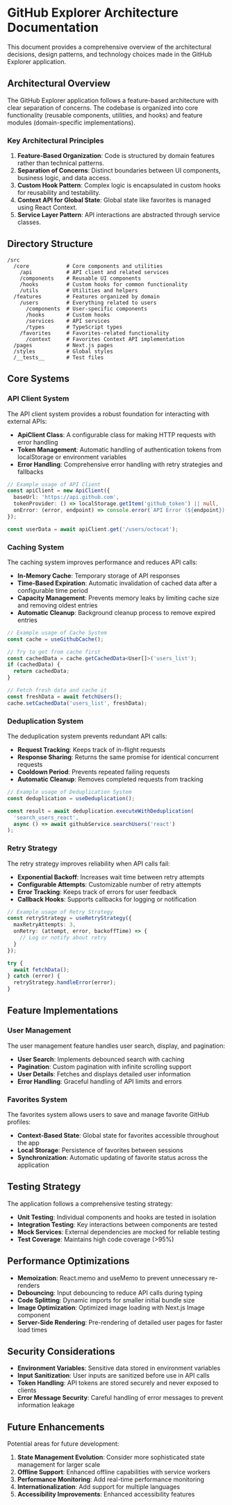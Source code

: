 # GitHub Explorer Architecture Documentation

This document provides a comprehensive overview of the architectural decisions, design patterns, and technology choices made in the GitHub Explorer application.

## Architectural Overview

The GitHub Explorer application follows a feature-based architecture with clear separation of concerns. The codebase is organized into core functionality (reusable components, utilities, and hooks) and feature modules (domain-specific implementations).

### Key Architectural Principles

1. **Feature-Based Organization**: Code is structured by domain features rather than technical patterns.
2. **Separation of Concerns**: Distinct boundaries between UI components, business logic, and data access.
3. **Custom Hook Pattern**: Complex logic is encapsulated in custom hooks for reusability and testability.
4. **Context API for Global State**: Global state like favorites is managed using React Context.
5. **Service Layer Pattern**: API interactions are abstracted through service classes.

## Directory Structure

```
/src
  /core            # Core components and utilities
    /api           # API client and related services
    /components    # Reusable UI components
    /hooks         # Custom hooks for common functionality
    /utils         # Utilities and helpers
  /features        # Features organized by domain
    /users         # Everything related to users
      /components  # User-specific components
      /hooks       # Custom hooks
      /services    # API services
      /types       # TypeScript types
    /favorites     # Favorites-related functionality
      /context     # Favorites Context API implementation
  /pages           # Next.js pages
  /styles          # Global styles
  /__tests__       # Test files
```

## Core Systems

### API Client System

The API client system provides a robust foundation for interacting with external APIs:

- **ApiClient Class**: A configurable class for making HTTP requests with error handling
- **Token Management**: Automatic handling of authentication tokens from localStorage or environment variables
- **Error Handling**: Comprehensive error handling with retry strategies and fallbacks

```typescript
// Example usage of API Client
const apiClient = new ApiClient({
  baseUrl: 'https://api.github.com',
  tokenProvider: () => localStorage.getItem('github_token') || null,
  onError: (error, endpoint) => console.error(`API Error (${endpoint}):`, error)
});

const userData = await apiClient.get('/users/octocat');
```

### Caching System

The caching system improves performance and reduces API calls:

- **In-Memory Cache**: Temporary storage of API responses
- **Time-Based Expiration**: Automatic invalidation of cached data after a configurable time period
- **Capacity Management**: Prevents memory leaks by limiting cache size and removing oldest entries
- **Automatic Cleanup**: Background cleanup process to remove expired entries

```typescript
// Example usage of Cache System
const cache = useGithubCache();

// Try to get from cache first
const cachedData = cache.getCachedData<User[]>('users_list');
if (cachedData) {
  return cachedData;
}

// Fetch fresh data and cache it
const freshData = await fetchUsers();
cache.setCachedData('users_list', freshData);
```

### Deduplication System

The deduplication system prevents redundant API calls:

- **Request Tracking**: Keeps track of in-flight requests
- **Response Sharing**: Returns the same promise for identical concurrent requests
- **Cooldown Period**: Prevents repeated failing requests
- **Automatic Cleanup**: Removes completed requests from tracking

```typescript
// Example usage of Deduplication System
const deduplication = useDeduplication();

const result = await deduplication.executeWithDeduplication(
  'search_users_react',
  async () => await githubService.searchUsers('react')
);
```

### Retry Strategy

The retry strategy improves reliability when API calls fail:

- **Exponential Backoff**: Increases wait time between retry attempts
- **Configurable Attempts**: Customizable number of retry attempts
- **Error Tracking**: Keeps track of errors for user feedback
- **Callback Hooks**: Supports callbacks for logging or notification

```typescript
// Example usage of Retry Strategy
const retryStrategy = useRetryStrategy({
  maxRetryAttempts: 3,
  onRetry: (attempt, error, backoffTime) => {
    // Log or notify about retry
  }
});

try {
  await fetchData();
} catch (error) {
  retryStrategy.handleError(error);
}
```

## Feature Implementations

### User Management

The user management feature handles user search, display, and pagination:

- **User Search**: Implements debounced search with caching
- **Pagination**: Custom pagination with infinite scrolling support
- **User Details**: Fetches and displays detailed user information
- **Error Handling**: Graceful handling of API limits and errors

### Favorites System

The favorites system allows users to save and manage favorite GitHub profiles:

- **Context-Based State**: Global state for favorites accessible throughout the app
- **Local Storage**: Persistence of favorites between sessions
- **Synchronization**: Automatic updating of favorite status across the application

## Testing Strategy

The application follows a comprehensive testing strategy:

- **Unit Testing**: Individual components and hooks are tested in isolation
- **Integration Testing**: Key interactions between components are tested
- **Mock Services**: External dependencies are mocked for reliable testing
- **Test Coverage**: Maintains high code coverage (>95%)

## Performance Optimizations

- **Memoization**: React.memo and useMemo to prevent unnecessary re-renders
- **Debouncing**: Input debouncing to reduce API calls during typing
- **Code Splitting**: Dynamic imports for smaller initial bundle size
- **Image Optimization**: Optimized image loading with Next.js Image component
- **Server-Side Rendering**: Pre-rendering of detailed user pages for faster load times

## Security Considerations

- **Environment Variables**: Sensitive data stored in environment variables
- **Input Sanitization**: User inputs are sanitized before use in API calls
- **Token Handling**: API tokens are stored securely and never exposed to clients
- **Error Message Security**: Careful handling of error messages to prevent information leakage

## Future Enhancements

Potential areas for future development:

1. **State Management Evolution**: Consider more sophisticated state management for larger scale
2. **Offline Support**: Enhanced offline capabilities with service workers
3. **Performance Monitoring**: Add real-time performance monitoring
4. **Internationalization**: Add support for multiple languages
5. **Accessibility Improvements**: Enhanced accessibility features 
